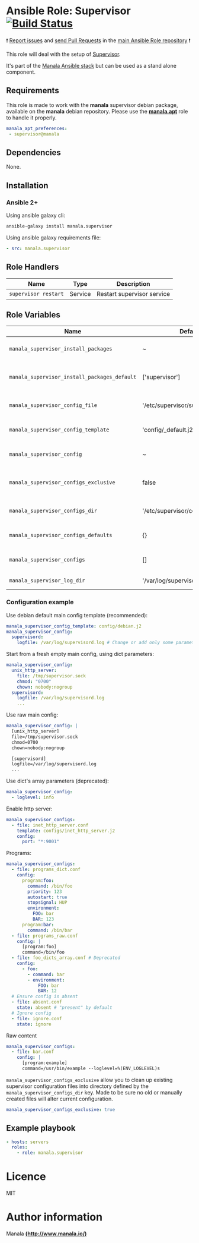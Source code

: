 # Ansible Role: Supervisor [![Build Status](https://travis-ci.org/manala/ansible-role-supervisor.svg?branch=master)](https://travis-ci.org/manala/ansible-role-supervisor)

:exclamation: [Report issues](https://github.com/manala/ansible-roles/issues) and [send Pull Requests](https://github.com/manala/ansible-roles/pulls) in the [main Ansible Role repository](https://github.com/manala/ansible-roles) :exclamation:

This role will deal with the setup of [Supervisor](http://supervisord.org/).

It's part of the [Manala Ansible stack](http://www.manala.io) but can be used as a stand alone component.

## Requirements

This role is made to work with the __manala__ supervisor debian package, available on the __manala__ debian repository. Please use the [**manala.apt**](https://galaxy.ansible.com/manala/apt/) role to handle it properly.

```yaml
manala_apt_preferences:
 - supervisor@manala
```

## Dependencies

None.

## Installation

### Ansible 2+

Using ansible galaxy cli:

```bash
ansible-galaxy install manala.supervisor
```

Using ansible galaxy requirements file:

```yaml
- src: manala.supervisor
```

## Role Handlers

| Name                 | Type    | Description                |
| -------------------- | ------- | -------------------------- |
| `supervisor restart` | Service | Restart supervisor service |

## Role Variables

| Name                                         | Default                            | Type         | Description                                           |
| -------------------------------------------- | ---------------------------------- | ------------ | ----------------------------------------------------- |
| `manala_supervisor_install_packages`         | ~                                  | Array        | Dependency packages to install                        |
| `manala_supervisor_install_packages_default` | ['supervisor']                     | Array        | Default dependency packages to install                |
| `manala_supervisor_config_file`              | '/etc/supervisor/supervisord.conf' | String       | Main configuration file path                          |
| `manala_supervisor_config_template`          | 'config/_default.j2'               | String       | Main configuration template path                      |
| `manala_supervisor_config`                   | ~                                  | Array/String | Main configuration directives                         |
| `manala_supervisor_configs_exclusive`        | false                              | Boolean      | Exclusion of existing files additional configurations |
| `manala_supervisor_configs_dir`              | '/etc/supervisor/conf.d'           | String       | Additional configurations directory path              |
| `manala_supervisor_configs_defaults`         | {}                                 | Array        | Additional configurations defaults                    |
| `manala_supervisor_configs`                  | []                                 | Array        | Additional configurations directives                  |
| `manala_supervisor_log_dir`                  | '/var/log/supervisor'              | String       | Log directory path                                    |

### Configuration example

Use debian default main config template (recommended):
```yaml
manala_supervisor_config_template: config/debian.j2
manala_supervisor_config:
  supervisord:
    logfile: /var/log/supervisord.log # Change or add only some parameters
```

Start from a fresh empty main config, using dict parameters:
```yaml
manala_supervisor_config:
  unix_http_server:
    file: /tmp/supervisor.sock
    chmod: "0700"
    chown: nobody:nogroup
  supervisord:
    logfile: /var/log/supervisord.log
    ...
```

Use raw main config:
```yaml
manala_supervisor_config: |
  [unix_http_server]
  file=/tmp/supervisor.sock
  chmod=0700
  chown=nobody:nogroup

  [supervisord]
  logfile=/var/log/supervisord.log
  ...
```

Use dict's array parameters (deprecated):
```yaml
manala_supervisor_config:
  - loglevel: info
```

Enable http server:
```yaml
manala_supervisor_configs:
  - file: inet_http_server.conf
    template: configs/inet_http_server.j2
    config:
      port: "*:9001"
```

Programs:
```yaml
manala_supervisor_configs:
  - file: programs_dict.conf
    config:
      program:foo:
        command: /bin/foo
        priority: 123
        autostart: true
        stopsignal: HUP
        environment:
          FOO: bar
          BAR: 123
      program:bar:
        command: /bin/bar
  - file: programs_raw.conf
    config: |
      [program:foo]
      command=/bin/foo
  - file: foo_dicts_array.conf # Deprecated
    config:
      - foo:
        - command: bar
        - environment:
            FOO: bar
            BAR: 12
  # Ensure config is absent
  - file: absent.conf
    state: absent # "present" by default
  # Ignore config
  - file: ignore.conf
    state: ignore
```

Raw content

```yaml
manala_supervisor_configs:
  - file: bar.conf
    config: |
      [program:example]
      command=/usr/bin/example --loglevel=%(ENV_LOGLEVEL)s
```

`manala_supervisor_configs_exclusive` allow you to clean up existing supervisor configuration files into directory defined by the `manala_supervisor_configs_dir` key. Made to be sure no old or manually created files will alter current configuration.

```yaml
manala_supervisor_configs_exclusive: true
```

## Example playbook

```yaml
- hosts: servers
  roles:
    - role: manala.supervisor
```

# Licence

MIT

# Author information

Manala [**(http://www.manala.io/)**](http://www.manala.io)
